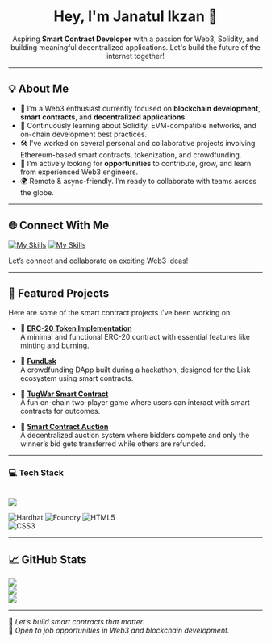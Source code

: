 <h1 align="center">Hey, I'm Janatul Ikzan 👋</h1>

<p align="center">
Aspiring <strong>Smart Contract Developer</strong> with a passion for Web3, Solidity, and building meaningful decentralized applications. Let's build the future of the internet together!
</p>

---

## 💡 About Me

- 🚀 I’m a Web3 enthusiast currently focused on **blockchain development**, **smart contracts**, and **decentralized applications**.
- 🧠 Continuously learning about Solidity, EVM-compatible networks, and on-chain development best practices.
- 🛠️ I've worked on several personal and collaborative projects involving Ethereum-based smart contracts, tokenization, and crowdfunding.
- 🤝 I'm actively looking for **opportunities** to contribute, grow, and learn from experienced Web3 engineers.
- 🌍 Remote & async-friendly. I’m ready to collaborate with teams across the globe.

---

## 🌐 Connect With Me

[![My Skills](https://skillicons.dev/icons?i=twitter&theme=light)](https://twitter.com/jatul_is)
[![My Skills](https://skillicons.dev/icons?i=gmail&theme=light)](mailto:janatulikzan@gmail.com)
 
Let’s connect and collaborate on exciting Web3 ideas!

---

## 📂 Featured Projects

Here are some of the smart contract projects I've been working on:

- 🔹 [**ERC-20 Token Implementation**](https://github.com/Janatulikzan/ERC-20)  
  A minimal and functional ERC-20 contract with essential features like minting and burning.

- 🔹 [**FundLsk**](https://github.com/Janatulikzan/fundLsk)  
  A crowdfunding DApp built during a hackathon, designed for the Lisk ecosystem using smart contracts.

- 🔹 [**TugWar Smart Contract**](https://github.com/Janatulikzan/TugWar-SmartContract)  
  A fun on-chain two-player game where users can interact with smart contracts for outcomes.

- 🔹 [**Smart Contract Auction**](https://github.com/Janatulikzan/SmartContract-Auction)  
  A decentralized auction system where bidders compete and only the winner’s bid gets transferred while others are refunded.

---

<p align="center">
 <h3>
 <strong>💻 Tech Stack </strong>
 </h3>
 <br/>
 <a href="https://skillicons.dev">
    <img src="https://skillicons.dev/icons?i=solidity,typescript,js,react,vercel,nodejs,ipfs,git,github,vscode,vite" />
  </a>
</p>


![Hardhat](https://img.shields.io/badge/Hardhat-323232?style=for-the-badge&logo=ethereum&logoColor=yellow)
![Foundry](https://img.shields.io/badge/Foundry-black?style=for-the-badge&logo=forge&logoColor=white)
![HTML5](https://img.shields.io/badge/html5-%23E34F26.svg?style=for-the-badge&logo=html5&logoColor=white)  
![CSS3](https://img.shields.io/badge/css3-%231572B6.svg?style=for-the-badge&logo=css3&logoColor=white)

---

## 📈 GitHub Stats

![](https://github-readme-stats.vercel.app/api?username=Janatulikzan&theme=radical&hide_border=false&include_all_commits=true&count_private=true)  
![](https://github-readme-streak-stats.herokuapp.com/?user=Janatulikzan&theme=radical&hide_border=false)  
![](https://github-readme-stats.vercel.app/api/top-langs/?username=Janatulikzan&theme=radical&hide_border=false&layout=compact)

---

🚀 *Let’s build smart contracts that matter.*  
📩 *Open to job opportunities in Web3 and blockchain development.*

